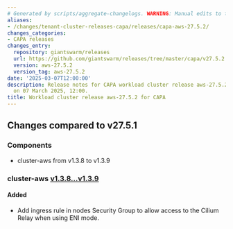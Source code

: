 ```yaml
---
# Generated by scripts/aggregate-changelogs. WARNING: Manual edits to this files will be overwritten.
aliases:
- /changes/tenant-cluster-releases-capa/releases/capa-aws-27.5.2/
changes_categories:
- CAPA releases
changes_entry:
  repository: giantswarm/releases
  url: https://github.com/giantswarm/releases/tree/master/capa/v27.5.2
  version: aws-27.5.2
  version_tag: aws-27.5.2
date: '2025-03-07T12:00:00'
description: Release notes for CAPA workload cluster release aws-27.5.2, published
  on 07 March 2025, 12:00.
title: Workload cluster release aws-27.5.2 for CAPA
---
```


## Changes compared to v27.5.1

### Components

- cluster-aws from v1.3.8 to v1.3.9

### cluster-aws [v1.3.8...v1.3.9](https://github.com/giantswarm/cluster-aws/compare/v1.3.8...v1.3.9)

#### Added

- Add ingress rule in nodes Security Group to allow access to the Cilium Relay when using ENI mode.
